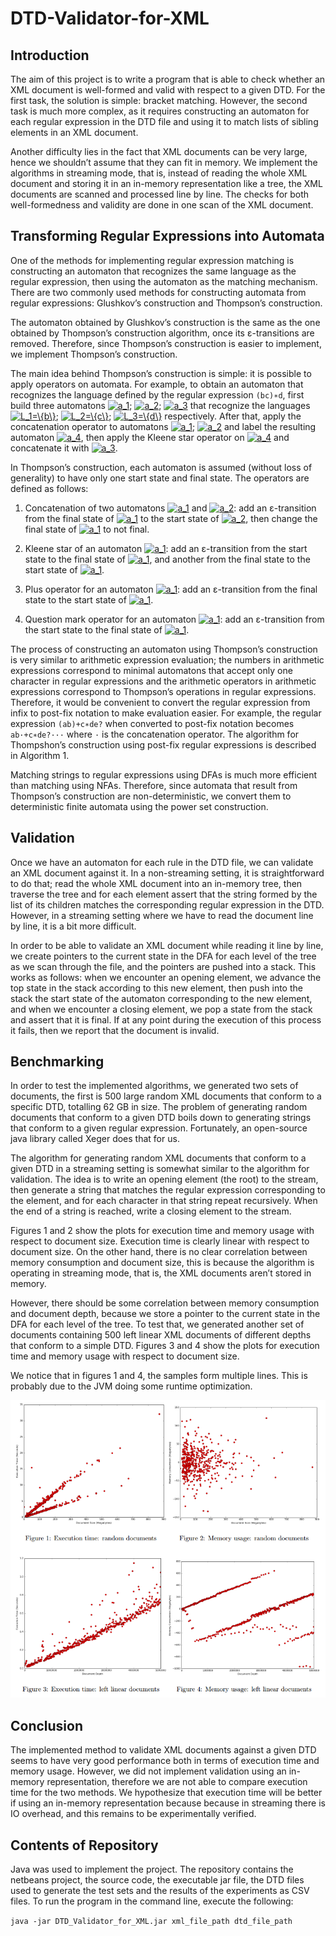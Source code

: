 # DTD-Validator-for-XML

## Introduction

The aim of this project is to write a program that is able to check whether an XML document is well-formed and valid with respect to a given DTD. For the first task, the solution is simple: bracket matching. However, the second task is much more complex, as it requires constructing an automaton for each regular expression in the DTD file and using it to match lists of sibling elements in an XML document.

Another difficulty lies in the fact that XML documents can be very large, hence we shouldn’t assume that they can fit in memory. We implement the algorithms in streaming mode, that is, instead of reading the whole XML document and storing it in an in-memory representation like a tree, the XML documents are scanned and processed line by line. The checks for both well-formedness and validity are done in one scan of the XML document.

## Transforming Regular Expressions into Automata

One of the methods for implementing regular expression matching is constructing an automaton that recognizes the same language as the regular expression, then using the automaton as the matching mechanism. There are two commonly used methods for constructing automata from regular expressions: Glushkov’s construction and Thompson’s construction.

The automaton obtained by Glushkov’s construction is the same as the one obtained by Thompson’s construction algorithm, once its ε-transitions are removed. Therefore, since Thompson’s construction is easier to implement, we implement Thompson’s construction.

The main idea behind Thompson’s construction is simple: it is possible to apply operators on automata. For example, to obtain an automaton that recognizes the language defined by the regular expression `(bc)∗d`, first build three automatons <a href="https://www.codecogs.com/eqnedit.php?latex=a_1" target="_blank"><img src="https://latex.codecogs.com/gif.latex?a_1" title="a_1" /></a>; <a href="https://www.codecogs.com/eqnedit.php?latex=a_2" target="_blank"><img src="https://latex.codecogs.com/gif.latex?a_2" title="a_2" /></a>; <a href="https://www.codecogs.com/eqnedit.php?latex=a_3" target="_blank"><img src="https://latex.codecogs.com/gif.latex?a_3" title="a_3" /></a> that recognize the languages <a href="https://www.codecogs.com/eqnedit.php?latex=L_1=\{b\}" target="_blank"><img src="https://latex.codecogs.com/gif.latex?L_1=\{b\}" title="L_1=\{b\}" /></a>; <a href="https://www.codecogs.com/eqnedit.php?latex=L_2=\{c\}" target="_blank"><img src="https://latex.codecogs.com/gif.latex?L_2=\{c\}" title="L_2=\{c\}" /></a>; <a href="https://www.codecogs.com/eqnedit.php?latex=L_3=\{d\}" target="_blank"><img src="https://latex.codecogs.com/gif.latex?L_3=\{d\}" title="L_3=\{d\}" /></a> respectively. After that, apply the concatenation operator to automatons <a href="https://www.codecogs.com/eqnedit.php?latex=a_1" target="_blank"><img src="https://latex.codecogs.com/gif.latex?a_1" title="a_1" /></a>; <a href="https://www.codecogs.com/eqnedit.php?latex=a_2" target="_blank"><img src="https://latex.codecogs.com/gif.latex?a_2" title="a_2" /></a> and label the resulting automaton <a href="https://www.codecogs.com/eqnedit.php?latex=a_4" target="_blank"><img src="https://latex.codecogs.com/gif.latex?a_4" title="a_4" /></a>, then apply the Kleene star operator on <a href="https://www.codecogs.com/eqnedit.php?latex=a_4" target="_blank"><img src="https://latex.codecogs.com/gif.latex?a_4" title="a_4" /></a> and concatenate it with <a href="https://www.codecogs.com/eqnedit.php?latex=a_3" target="_blank"><img src="https://latex.codecogs.com/gif.latex?a_3" title="a_3" /></a>.

In Thompson’s construction, each automaton is assumed (without loss of generality) to have only one start state and final state. The operators are defined as follows:

1. Concatenation of two automatons <a href="https://www.codecogs.com/eqnedit.php?latex=a_1" target="_blank"><img src="https://latex.codecogs.com/gif.latex?a_1" title="a_1" /></a> and <a href="https://www.codecogs.com/eqnedit.php?latex=a_2" target="_blank"><img src="https://latex.codecogs.com/gif.latex?a_2" title="a_2" /></a>: add an ε-transition from the final state of <a href="https://www.codecogs.com/eqnedit.php?latex=a_1" target="_blank"><img src="https://latex.codecogs.com/gif.latex?a_1" title="a_1" /></a> to the start state of <a href="https://www.codecogs.com/eqnedit.php?latex=a_2" target="_blank"><img src="https://latex.codecogs.com/gif.latex?a_2" title="a_2" /></a>, then change the final state of <a href="https://www.codecogs.com/eqnedit.php?latex=a_1" target="_blank"><img src="https://latex.codecogs.com/gif.latex?a_1" title="a_1" /></a> to not final.

2. Kleene star of an automaton <a href="https://www.codecogs.com/eqnedit.php?latex=a_1" target="_blank"><img src="https://latex.codecogs.com/gif.latex?a_1" title="a_1" /></a>: add an ε-transition from the start state to the final state of <a href="https://www.codecogs.com/eqnedit.php?latex=a_1" target="_blank"><img src="https://latex.codecogs.com/gif.latex?a_1" title="a_1" /></a>, and another from the final state to the start state of <a href="https://www.codecogs.com/eqnedit.php?latex=a_1" target="_blank"><img src="https://latex.codecogs.com/gif.latex?a_1" title="a_1" /></a>.

3. Plus operator for an automaton <a href="https://www.codecogs.com/eqnedit.php?latex=a_1" target="_blank"><img src="https://latex.codecogs.com/gif.latex?a_1" title="a_1" /></a>: add an ε-transition from the final state to the start state of <a href="https://www.codecogs.com/eqnedit.php?latex=a_1" target="_blank"><img src="https://latex.codecogs.com/gif.latex?a_1" title="a_1" /></a>.

4. Question mark operator for an automaton <a href="https://www.codecogs.com/eqnedit.php?latex=a_1" target="_blank"><img src="https://latex.codecogs.com/gif.latex?a_1" title="a_1" /></a>: add an ε-transition from the start state to the final state of <a href="https://www.codecogs.com/eqnedit.php?latex=a_1" target="_blank"><img src="https://latex.codecogs.com/gif.latex?a_1" title="a_1" /></a>.

The process of constructing an automaton using Thompson’s construction is very similar to arithmetic expression evaluation; the numbers in arithmetic expressions correspond to minimal automatons that accept only one character in regular expressions and the arithmetic operators in arithmetic expressions correspond to Thompson’s operations in regular expressions. Therefore, it would be convenient to convert the regular expression from infix to post-fix notation to make evaluation easier. For example, the regular expression `(ab)+c∗de?` when converted to post-fix notation becomes `ab·+c∗de?···` where `·` is the concatenation operator. The algorithm for Thompshon’s construction using post-fix regular expressions is described in Algorithm 1.

Matching strings to regular expressions using DFAs is much more efficient than matching using NFAs. Therefore, since automata that result from Thompson’s construction are non-deterministic, we convert them to deterministic finite automata using the power set construction.

## Validation

Once we have an automaton for each rule in the DTD file, we can validate an XML document against it. In a non-streaming setting, it is straightforward to do that; read the whole XML document into an in-memory tree, then traverse the tree and for each element assert that the string formed by the list of its children matches the corresponding regular expression in the DTD. However, in a streaming setting where we have to read the document line by line, it is a bit more difficult.

In order to be able to validate an XML document while reading it line by line, we create pointers to the current state in the DFA for each level of the tree as we scan through the file, and the pointers are pushed into a stack. This works as follows: when we encounter an opening element, we advance the top state in the stack according to this new element, then push into the stack the start state of the automaton corresponding to the new element, and when we encounter a closing element, we pop a state from the stack and assert that it is final. If at any point during the execution of this process it fails, then we report that the document is invalid.

## Benchmarking

In order to test the implemented algorithms, we generated two sets of documents, the first is 500 large random XML documents that conform to a specific DTD, totalling 62 GB in size. The problem of generating random documents that conform to a given DTD boils down to generating strings that conform to a given regular expression. Fortunately, an open-source java library called Xeger does that for us.

The algorithm for generating random XML documents that conform to a given DTD in a streaming setting is somewhat similar to the algorithm for validation. The idea is to write an opening element (the root) to the stream, then generate a string that matches the regular expression corresponding to the element, and for each character in that string repeat recursively. When the end of a string is reached, write a closing element to the stream.

Figures 1 and 2 show the plots for execution time and memory usage with respect to document size. Execution time is clearly linear with respect to document size. On the other hand, there is no clear correlation between memory consumption and document size, this is because the algorithm is operating in streaming mode, that is, the XML documents aren’t stored in memory.

However, there should be some correlation between memory consumption and document depth, because we store a pointer to the current state in the DFA for each level of the tree. To test that, we generated another set of documents containing 500 left linear XML documents of different depths that conform to a simple DTD. Figures 3 and 4 show the plots for execution time and memory usage with respect to document size.

We notice that in figures 1 and 4, the samples form multiple lines. This is probably due to the JVM doing some runtime optimization.

![Figures](https://github.com/issamemari/DTD-Validator-for-XML/blob/master/images/figures.png)

## Conclusion

The implemented method to validate XML documents against a given DTD seems to have very good performance both in terms of execution time and memory usage. However, we did not implement validation using an in-memory representation, therefore we are not able to compare execution time for the two methods. We hypothesize that execution time will be better if using an in-memory representation because because in streaming there is IO overhead, and this remains to be experimentally verified.

## Contents of Repository

Java was used to implement the project. The repository contains the netbeans project, the source code, the executable jar file, the DTD files used to generate the test sets and the results of the experiments as CSV files. To run the program in the command line, execute the following:

`java -jar DTD_Validator_for_XML.jar xml_file_path dtd_file_path`
